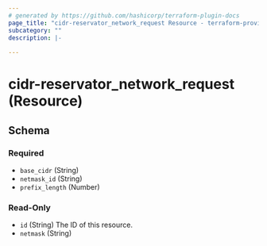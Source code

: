 ```yaml
---
# generated by https://github.com/hashicorp/terraform-plugin-docs
page_title: "cidr-reservator_network_request Resource - terraform-provider-cidr-reservator"
subcategory: ""
description: |-
  
---
```


# cidr-reservator_network_request (Resource)





<!-- schema generated by tfplugindocs -->
## Schema

### Required

- `base_cidr` (String)
- `netmask_id` (String)
- `prefix_length` (Number)

### Read-Only

- `id` (String) The ID of this resource.
- `netmask` (String)


